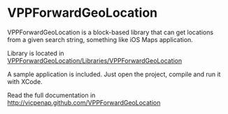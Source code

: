 # VPPForwardGeoLocation

VPPForwardGeoLocation is a block-based library that can get locations from a given search string, something like iOS Maps application.

Library is located in [VPPForwardGeoLocation/Libraries/VPPForwardGeoLocation](https://github.com/vicpenap/VPPForwardGeoLocation/tree/master/VPPForwardGeoLocation/Libraries/VPPForwardGeoLocation)

A sample application is included. Just open the project, compile and run it with XCode.

Read the full documentation in http://vicpenap.github.com/VPPForwardGeoLocation
